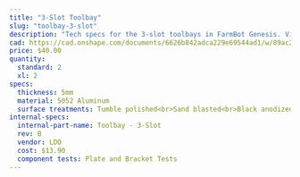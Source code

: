 ```yaml
---
title: "3-Slot Toolbay"
slug: "toolbay-3-slot"
description: "Tech specs for the 3-slot toolbays in FarmBot Genesis. Visit [our shop](http://shop.farm.bot) to purchase parts."
cad: https://cad.onshape.com/documents/6626b842adca229e69544ad1/w/89ac2637f82d915f22c2bcd0/e/0113b7ea4c453bd1666c667a?configuration=List_hn5dMRFLBHqo9V%3DDefault&renderMode=0&uiState=6254fb401ad350015b485e25
price: $40.00
quantity:
  standard: 2
  xl: 2
specs:
  thickness: 5mm
  material: 5052 Aluminum
  surface treatments: Tumble polished<br>Sand blasted<br>Black anodized<br>Laser engraved logo
internal-specs:
  internal-part-name: Toolbay - 3-Slot
  rev: B
  vendor: LDO
  cost: $13.90
  component tests: Plate and Bracket Tests
---
```

